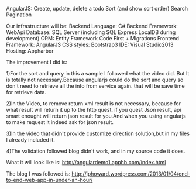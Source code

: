 AngularJS:
    Create, update, delete a todo
    Sort (and show sort order)
    Search
    Pagination  

Our infrastructure will be:
    Backend Language: C#
    Backend Framework: WebApi
    Database: SQL Server (including SQL Express LocalDB during development)
    ORM: Entity Framework Code First + Migrations
    Frontend Framework: AngularJS
    CSS styles: Bootstrap3
    IDE: Visual Studio2013
    Hosting: Appharbor

The improvement I did is:

1)For the sort and query in this a sample I followed what the video did. But It is totally not necessary.Because angularjs could do the sort and query so don't need to retrieve all the info from service again. that will be save time for retrieve data.

2)In the Video, to remove return xml result is not necessary, because for what result will return it up to the http quest. if you quest Json result, api smart enought will return json result for you.And when you using angularjs to make request it indeed ask for json result.

3)In the video that didn't provide customize direction solution,but in my files I already included it.

4)The validation followed blog didn't work, and in my source code it does.

What it will look like is:
http://angulardemo1.apphb.com/index.html

The blog I was followed is:
http://jphoward.wordpress.com/2013/01/04/end-to-end-web-app-in-under-an-hour/